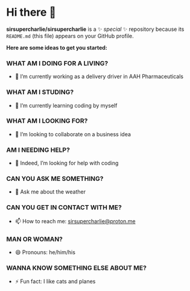 # Hi there 👋


**sirsupercharlie/sirsupercharlie** is a ✨ _special_ ✨ repository because its `README.md` (this file) appears on your GitHub profile.

<b>Here are some ideas to get you started:</b>
### WHAT AM I DOING FOR A LIVING?
- 🔭 I’m currently working as a delivery driver in AAH Pharmaceuticals
### WHAT AM I STUDING?
- 🌱 I’m currently learning coding by myself
### WHAT AM I LOOKING FOR?
- 👯 I’m looking to collaborate on a business idea
### AM I NEEDING HELP?
- 🤔 Indeed, I’m looking for help with coding
### CAN YOU ASK ME SOMETHING?
- 💬 Ask me about the weather
### CAN YOU GET IN CONTACT WITH ME?
- 📫 How to reach me: sirsupercharlie@proton.me
### MAN OR WOMAN?
- 😄 Pronouns: he/him/his
### WANNA KNOW SOMETHING ELSE ABOUT ME?
- ⚡ Fun fact: I like cats and planes
